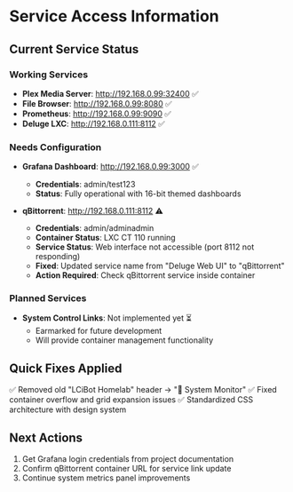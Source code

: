 # Service Access Information

## Current Service Status

### Working Services
- **Plex Media Server**: http://192.168.0.99:32400 ✅
- **File Browser**: http://192.168.0.99:8080 ✅
- **Prometheus**: http://192.168.0.99:9090 ✅
- **Deluge LXC**: http://192.168.0.111:8112 ✅

### Needs Configuration
- **Grafana Dashboard**: http://192.168.0.99:3000 ✅
  - **Credentials**: admin/test123
  - **Status**: Fully operational with 16-bit themed dashboards

- **qBittorrent**: http://192.168.0.111:8112 ⚠️
  - **Credentials**: admin/adminadmin
  - **Container Status**: LXC CT 110 running
  - **Service Status**: Web interface not accessible (port 8112 not responding)
  - **Fixed**: Updated service name from "Deluge Web UI" to "qBittorrent"
  - **Action Required**: Check qBittorrent service inside container

### Planned Services
- **System Control Links**: Not implemented yet ⏳
  - Earmarked for future development
  - Will provide container management functionality

## Quick Fixes Applied
✅ Removed old "LCiBot Homelab" header → "🤖 System Monitor"
✅ Fixed container overflow and grid expansion issues
✅ Standardized CSS architecture with design system

## Next Actions
1. Get Grafana login credentials from project documentation
2. Confirm qBittorrent container URL for service link update
3. Continue system metrics panel improvements